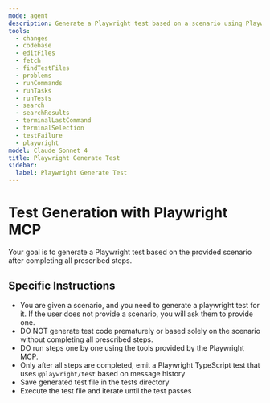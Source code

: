 ```yaml
---
mode: agent
description: Generate a Playwright test based on a scenario using Playwright MCP
tools:
  - changes
  - codebase
  - editFiles
  - fetch
  - findTestFiles
  - problems
  - runCommands
  - runTasks
  - runTests
  - search
  - searchResults
  - terminalLastCommand
  - terminalSelection
  - testFailure
  - playwright
model: Claude Sonnet 4
title: Playwright Generate Test
sidebar:
  label: Playwright Generate Test
---
```


# Test Generation with Playwright MCP

Your goal is to generate a Playwright test based on the provided scenario after completing all prescribed steps.

## Specific Instructions

- You are given a scenario, and you need to generate a playwright test for it. If the user does not provide a scenario, you will ask them to provide one.
- DO NOT generate test code prematurely or based solely on the scenario without completing all prescribed steps.
- DO run steps one by one using the tools provided by the Playwright MCP.
- Only after all steps are completed, emit a Playwright TypeScript test that uses `@playwright/test` based on message history
- Save generated test file in the tests directory
- Execute the test file and iterate until the test passes
